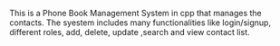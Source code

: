 This is a Phone Book Management System in cpp that manages the contacts. The syestem includes many functionalities like login/signup, different roles, add, delete, update ,search and view contact list.
